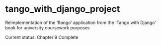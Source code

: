 # tango_with_django_project
Reïmplementation of the ‘Rango’ application from the ‘Tango with Django’ book for university coursework purposes

Current status: Chapter 9 Complete
